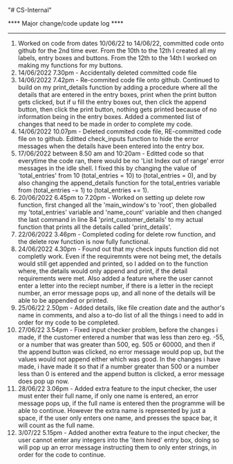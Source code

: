 "# CS-Internal"  

**** Major change/code update log ****
**************************************
1. Worked on code from dates 10/06/22 to 14/06/22, committed code onto github for the 2nd time ever. From the 10th to the 12th I created all my labels, entry boxes and buttons. From the 12th to the 14th I worked on making my functions for my buttons.
2. 14/06/2022 7.30pm - Accidentally deleted committed code file
3. 14/06/2022 7.42pm - Re-commited code file onto github. Continued to build on my print_details function by adding a procedure where all the details that are entered in the entry boxes, print when the print button gets clicked, but if u fill the entry boxes out, then click the append button, then click the print button, nothing gets printed because of no information being in the entry boxes. Added a commented list of changes that need to be made in order to complete my code.
4. 14/06/2022 10.07pm - Deleted commited code file, RE-committed code file on to github. Editted check_inputs function to hide the error messages when the details have been entered into the entry box.
5. 17/06/2022 between 8.50 am and 10:20am - Editted code so that everytime the code ran, there would be no 'List Index out of range' error messages in the idle shell. I fixed this by changing the value of 'total_entries' from 10 (total_entries = 10) to (total_entries = 0), and by also changing the append_details function for the total_entries variable from (total_entries -= 1) to (total_entries += 1). 
6. 20/06/2022 6.45pm to 7.20pm - Worked on setting up delete row function, first changed all the 'main_window's to 'root', then globalled my 'total_entries' variable and 'name_count' variable and then changed the last command in line 84 'print_customer_details' to my actual function that prints all the details called 'print_details'. 
7. 22/06/2022 3.46pm - Completed coding for delete row function, and the delete row function is now fully functional.
8. 24/06/2022 4.30pm - Found out that my check inputs function did not completly work. Even if the requiremnts were not being met, the details would still get appended and printed, so I added on to the function where, the details would only append and print, if the detail requirements were met. Also added a feature where the user cannot enter a letter into the reciept number, if there is a letter in the reciept number, an error message pops up, and all none of the details will be able to be appended or printed.
9. 25/06/22 2.50pm - Added details, like file creation date and the author's name in comments, and also a to-do list of all the things i need to add in order for my code to be completed.
10. 27/06/22 3.54pm - Fixed input checker problem, before the changes i made, if the customer entered a number that was less than zero eg. -55, or a number that was greater than 500, eg. 505 or 60000, and then if the append button was clicked, no error message would pop up, but the values would not append either which was good. In the changes i have made, i have made it so that if a number greater than 500 or a number less than 0 is entered and the append button is clicked, a error message does pop up now.
11. 28/06/22 3.06pm - Added extra feature to the input checker, the user must enter their full name, if only one name is entered, an error message pops up, if the full name is entered then the programme will be able to continue. However the extra name is represented by just a space, if the user only enters one name, and presses the space bar, it will count as the full name.
12. 3/07/22 5.15pm - Added another extra feature to the input checker, the user cannot enter any integers into the 'item hired' entry box, doing so will pop up an error message instructing them to only enter strings, in order for the code to continue.


